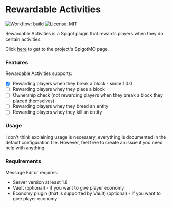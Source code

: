 # Rewardable Activities
![Workflow: build](https://github.com/jaqobb/rewardable-activities/workflows/build/badge.svg) [![License: MIT](https://img.shields.io/badge/License-MIT-blue.svg)](https://opensource.org/licenses/MIT)

Rewardable Activities is a Spigot plugin that rewards players when they do certain activities.

Click [here]() to get to the project's SpigotMC page.

### Features

Rewardable Activities supports:
* [x] Rewarding players when they break a block - since 1.0.0
* [ ] Rewarding players whey they place a block
* [ ] Ownership check (not rewarding players when they break a block they placed themselves)
* [ ] Rewarding players whey they breed an entity
* [ ] Rewarding players whey they kill an entity

### Usage

I don't think explaining usage is necessary, everything is documented in the default configuration file. However, feel free to create an issue if you need help with anything.

### Requirements

Message Editor requires:
* Server version at least 1.8
* Vault (optional) - if you want to give player economy
* Economy plugin (that is supported by Vault) (optional) - if you want to give player economy
